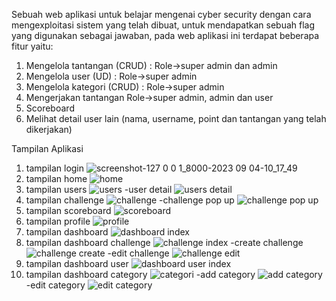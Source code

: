 Sebuah web aplikasi untuk belajar mengenai cyber security dengan cara mengexploitasi sistem yang telah dibuat, untuk mendapatkan sebuah flag yang digunakan sebagai jawaban, pada web aplikasi ini terdapat beberapa fitur yaitu:
1. Mengelola tantangan (CRUD) : Role->super admin dan admin
2. Mengelola user (UD) : Role->super admin
3. Mengelola kategori (CRUD) : Role->super admin
4. Mengerjakan tantangan Role->super admin, admin dan user
5. Scoreboard
6. Melihat detail user lain (nama, username, point dan tantangan yang telah dikerjakan)

Tampilan Aplikasi
1. tampilan login
![screenshot-127 0 0 1_8000-2023 09 04-10_17_49](https://github.com/Hermannnn006/ctf-app/assets/92978253/72e9a893-a109-4edf-a911-4c6972bcde6e)
2. tampilan home
![home](https://github.com/Hermannnn006/ctf-app/assets/92978253/df8ed8d3-9d53-4dc9-84fd-2ef17b8cf8be)
3. tampilan users
![users](https://github.com/Hermannnn006/ctf-app/assets/92978253/267244d4-263c-45fa-9344-e53469ca127a)
-user detail
![users detail](https://github.com/Hermannnn006/ctf-app/assets/92978253/cf4aeb93-22bf-4e0a-90b5-8906ada55293)
4. tampilan challenge
![challenge](https://github.com/Hermannnn006/ctf-app/assets/92978253/579332ac-401e-4774-bf8c-312019f60638)
-challenge pop up
![challenge pop up](https://github.com/Hermannnn006/ctf-app/assets/92978253/d9f82973-5f74-40f8-a0eb-4822caaefdf5)
5. tampilan scoreboard
![scoreboard](https://github.com/Hermannnn006/ctf-app/assets/92978253/b8746cf9-0835-44f7-a8ef-ad3d6dc5e255)
6. tampilan profile
![profile](https://github.com/Hermannnn006/ctf-app/assets/92978253/ca1dd892-c1c7-41fa-8be0-ca3c4c627907)
7. tampilan dashboard
![dashboard index](https://github.com/Hermannnn006/ctf-app/assets/92978253/32586e86-642a-4c24-84bc-bdad26fd6b2c)
8. tampilan dashboard challenge
![challenge index](https://github.com/Hermannnn006/ctf-app/assets/92978253/144c970c-7195-4bd9-9300-e87b83e528a6)
-create challenge
![challenge create](https://github.com/Hermannnn006/ctf-app/assets/92978253/621b2f62-624b-4b1e-8644-33007025b00e)
-edit challenge
![challenge edit](https://github.com/Hermannnn006/ctf-app/assets/92978253/4f39dee3-4444-40df-bc70-911cf6380d81)
9. tampilan dashboard user
![dashboard user index](https://github.com/Hermannnn006/ctf-app/assets/92978253/fcbda53c-c782-4e30-b29c-46bbaa74ecae)
10. tampilan dashboard category
![categori](https://github.com/Hermannnn006/ctf-app/assets/92978253/73ba8e2d-ad4d-4282-b366-7eda74559742)
-add category
![add category](https://github.com/Hermannnn006/ctf-app/assets/92978253/219bc5bf-430b-4c7b-a0f8-899f763f92e8)
-edit category
![edit category](https://github.com/Hermannnn006/ctf-app/assets/92978253/5737613f-e000-4f4e-906d-2a645476c341)

